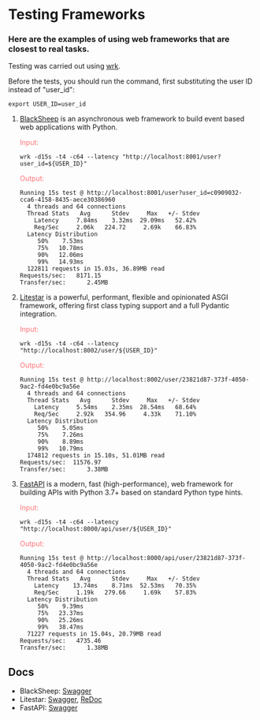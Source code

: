 # Testing Frameworks

### Here are the examples of using web frameworks that are closest to real tasks.

Testing was carried out using [wrk](https://github.com/wg/wrk).

Before the tests, you should run the command, first substituting the user ID instead of "user_id":

```shell
export USER_ID=user_id
```

1. [BlackSheep](https://github.com/Neoteroi/BlackSheep) is an asynchronous web framework to build event based web
   applications with Python.

   <span style="color: #FF7276" >Input:<span/>

   ```shell
   wrk -d15s -t4 -c64 --latency "http://localhost:8001/user?user_id=${USER_ID}"
   ```

   <span style="color: #FF7276" >Output:<span/>

   ```text
   Running 15s test @ http://localhost:8001/user?user_id=c0909032-cca6-4158-8435-aece30386960
     4 threads and 64 connections
     Thread Stats   Avg      Stdev     Max   +/- Stdev
       Latency     7.84ms    3.32ms  29.09ms   52.42%
       Req/Sec     2.06k   224.72     2.69k    66.83%
     Latency Distribution
        50%    7.53ms
        75%   10.78ms
        90%   12.06ms
        99%   14.93ms
     122811 requests in 15.03s, 36.89MB read
   Requests/sec:   8171.15
   Transfer/sec:      2.45MB
   ```
2. [Litestar](https://github.com/litestar-org/litestar) is a powerful, performant, flexible and opinionated ASGI
   framework, offering first class typing support and a full Pydantic integration.

   <span style="color: #FF7276" >Input:<span/>

   ```shell
   wrk -d15s -t4 -c64 --latency "http://localhost:8002/user/${USER_ID}"
   ```

   <span style="color: #FF7276" >Output:<span/>

   ```text
   Running 15s test @ http://localhost:8002/user/23821d87-373f-4050-9ac2-fd4e0bc9a56e
     4 threads and 64 connections
     Thread Stats   Avg      Stdev     Max   +/- Stdev
       Latency     5.54ms    2.35ms  28.54ms   68.64%
       Req/Sec     2.92k   354.96     4.33k    71.10%
     Latency Distribution
        50%    5.05ms
        75%    7.26ms
        90%    8.89ms
        99%   10.79ms
     174812 requests in 15.10s, 51.01MB read
   Requests/sec:  11576.97
   Transfer/sec:      3.38MB
   ```
3. [FastAPI](https://github.com/tiangolo/fastapi) is a modern, fast (high-performance), web framework for building APIs
   with Python 3.7+ based on standard Python type hints.

   <span style="color: #FF7276" >Input:<span/>

   ```shell
   wrk -d15s -t4 -c64 --latency "http://localhost:8000/api/user/${USER_ID}"
   ```

   <span style="color: #FF7276" >Output:<span/>

   ```text
   Running 15s test @ http://localhost:8000/api/user/23821d87-373f-4050-9ac2-fd4e0bc9a56e
     4 threads and 64 connections
     Thread Stats   Avg      Stdev     Max   +/- Stdev
       Latency    13.74ms    8.71ms  52.53ms   70.35%
       Req/Sec     1.19k   279.66     1.69k    57.83%
     Latency Distribution
        50%    9.39ms
        75%   23.37ms
        90%   25.26ms
        99%   38.47ms
     71227 requests in 15.04s, 20.79MB read
   Requests/sec:   4735.46
   Transfer/sec:      1.38MB
   ```

## Docs

* BlackSheep: [Swagger](http://localhost:8001/docs#/)
* Litestar: [Swagger](http://localhost:8002/schema/swagger#/), [ReDoc](http://localhost:8002/schema/redoc#/)
* FastAPI: [Swagger](http://localhost:8000/api/openapi#/)
